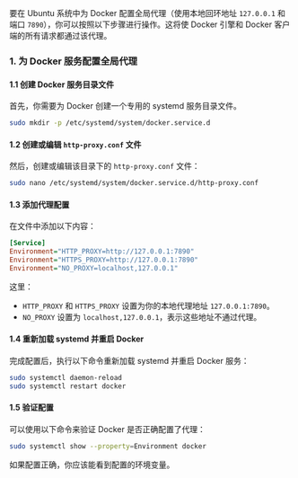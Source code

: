 要在 Ubuntu 系统中为 Docker 配置全局代理（使用本地回环地址 `127.0.0.1` 和端口 `7890`），你可以按照以下步骤进行操作。这将使 Docker 引擎和 Docker 客户端的所有请求都通过该代理。

### 1. 为 Docker 服务配置全局代理

#### 1.1 创建 Docker 服务目录文件

首先，你需要为 Docker 创建一个专用的 systemd 服务目录文件。

```bash
sudo mkdir -p /etc/systemd/system/docker.service.d
```

#### 1.2 创建或编辑 `http-proxy.conf` 文件

然后，创建或编辑该目录下的 `http-proxy.conf` 文件：

```bash
sudo nano /etc/systemd/system/docker.service.d/http-proxy.conf
```

#### 1.3 添加代理配置

在文件中添加以下内容：

```ini
[Service]
Environment="HTTP_PROXY=http://127.0.0.1:7890"
Environment="HTTPS_PROXY=http://127.0.0.1:7890"
Environment="NO_PROXY=localhost,127.0.0.1"
```

这里：
- `HTTP_PROXY` 和 `HTTPS_PROXY` 设置为你的本地代理地址 `127.0.0.1:7890`。
- `NO_PROXY` 设置为 `localhost,127.0.0.1`，表示这些地址不通过代理。

#### 1.4 重新加载 systemd 并重启 Docker

完成配置后，执行以下命令重新加载 systemd 并重启 Docker 服务：

```bash
sudo systemctl daemon-reload
sudo systemctl restart docker
```

#### 1.5 验证配置

可以使用以下命令来验证 Docker 是否正确配置了代理：

```bash
sudo systemctl show --property=Environment docker
```

如果配置正确，你应该能看到配置的环境变量。

